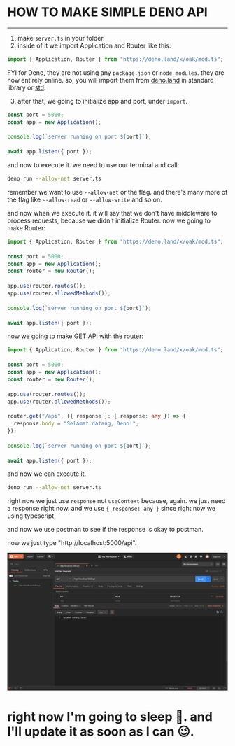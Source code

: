 # HOW TO MAKE SIMPLE DENO API

---

1. make `server.ts` in your folder.
2. inside of it we import Application and Router like this:

```ts
import { Application, Router } from "https://deno.land/x/oak/mod.ts";
```

FYI for Deno, they are not using any `package.json` or `node_modules`. they are now entirely online. so, you will import them from [deno.land](https://deno.land) in standard library or [std](https://deno.land/std).

3. after that, we going to initialize app and port, under `import`.

```ts
const port = 5000;
const app = new Application();

console.log(`server running on port ${port}`);

await app.listen({ port });
```

and now to execute it. we need to use our terminal and call:

```bash
deno run --allow-net server.ts
```

remember we want to use `--allow-net` or the flag. and there's many more of the flag like `--allow-read` or `--allow-write` and so on.

and now when we execute it. it will say that we don't have middleware to process requests, because we didn't initialize Router. now we going to make Router:

```ts
import { Application, Router } from "https://deno.land/x/oak/mod.ts";

const port = 5000;
const app = new Application();
const router = new Router();

app.use(router.routes());
app.use(router.allowedMethods());

console.log(`server running on port ${port}`);

await app.listen({ port });
```

now we going to make GET API with the router:

```ts
import { Application, Router } from "https://deno.land/x/oak/mod.ts";

const port = 5000;
const app = new Application();
const router = new Router();

app.use(router.routes());
app.use(router.allowedMethods());

router.get("/api", ({ response }: { response: any }) => {
  response.body = "Selamat datang, Deno!";
});

console.log(`server running on port ${port}`);

await app.listen({ port });
```

and now we can execute it.

```bash
deno run --allow-net server.ts
```

right now we just use `response` not `useContext` because, again. we just need a response right now. and we use `{ response: any }` since right now we using typescript.

and now we use postman to see if the response is okay to postman.

now we just type "http://localhost:5000/api".

![postman](postman1.png)

# right now I'm going to sleep 🥱. and I'll update it as soon as I can 😉.

